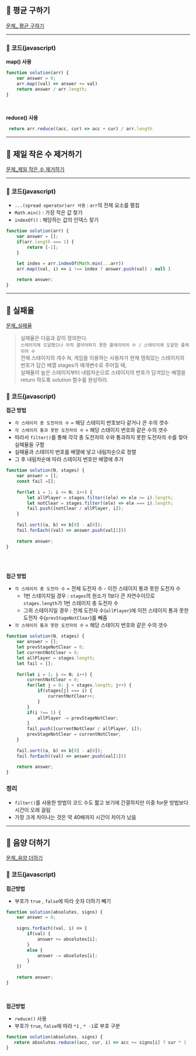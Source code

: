 ## 📝 평균 구하기
[문제_ 평균 구하기](https://programmers.co.kr/learn/courses/30/lessons/12944)

----
### 📍 코드(javascript)
**map() 사용**

```javascript
function solution(arr) {
    var answer = 0;
    arr.map((val) => answer += val)
    return answer / arr.length;
}
```

<br />

**reduce() 사용**
```javascript
 return arr.reduce((acc, cur) => acc + cur) / arr.length
```

----
## 📝 제일 작은 수 제거하기
[문제_제일 작은 수 제거하기](https://programmers.co.kr/learn/courses/30/lessons/12935)

---

### 📍 코드(javascript)
- `...(spread operator)arr 사용` : `arr`의 전체 요소를 펼침     
- `Math.min()` : 가장 작은 값 찾기
- `indexOf()` : 해당하는 값의 인덱스 찾기

```javascript
function solution(arr) {
    var answer = [];
    if(arr.length === 1) {
        return [-1];
    }

    let index = arr.indexOf(Math.min(...arr))
    arr.map((val, i) => i !== index ? answer.push(val) : null )
    
    return answer;
}
```

----

## 📝 실패율

[문제_실패율](https://programmers.co.kr/learn/courses/30/lessons/42889#qna)

> 실패율은 다음과 같이 정의한다.     
`스테이지에 도달했으나 아직 클리어하지 못한 플레이어의 수 / 스테이지에 도달한 플레이어 수`    
전체 스테이지의 개수 N, 게임을 이용하는 사용자가 현재 멈춰있는 스테이지의 번호가 담긴 배열 stages가 매개변수로 주어질 때,      
실패율이 높은 스테이지부터 내림차순으로 스테이지의 번호가 담겨있는 배열을 return 하도록 solution 함수를 완성하라.

### 📍 코드(javascript)

**접근 방법**
- `각 스테이지 총 도전자의 수` = 해당 스테이지 번호보다 같거나 큰 수의 갯수
- `각 스테이지 통과 못한 도전자의 수` = 해당 스테이지 번호와 같은 수의 갯수
- 따라서 `filter()`를 통해 각각 총 도전자의 수와 통과하지 못한 도전자의 수를 찾아 실패율을 구함
- 실패율과 스테이지 번호를 배열에 넣고 내림차순으로 정렬
- 그 후 내림차순에 따라 스테이지 번호만 배열에 추가

```javascript
function solution(N, stages) {
    var answer = [];
    const fail =[];
    
    for(let i = 1; i <= N; i++) {
        let allPlayer = stages.filter((ele) => ele >= i).length;
        let notClear = stages.filter((ele) => ele === i).length;
        fail.push([notClear / allPlayer, i]);
    }
    
    fail.sort((a, b) => b[0] - a[0]);   
    fail.forEach((val) => answer.push(val[1]))
    
    return answer;
}
```


<br />
<br />

**접근 방법**
- `각 스테이지 총 도전자 수` = 전체 도전자 수 - 이전 스테이지 통과 못한 도전자 수
    - 1번 스테이지일 경우 : `stages`의 원소가 1보다 큰 자연수이므로 `stages.length`가 1번 스테이지 총 도전자 수
    - 그외 스테이지일 경우 : 전체 도전자 수(`allPlayer`)에 이전 스테이지 통과 못한 도전자 수(`prevStageNotClear`)를 빼줌
- `각 스테이지 통과 못한 도전자의 수` = 해당 스테이지 번호와 같은 수의 갯수

```javascript
function solution(N, stages) {
    var answer = [];
    let prevStageNotClear = 0;
    let currentNotClear = 0;
    let allPlayer = stages.length;
    let fail = [];
    
    for(let i = 1; i <= N; i++) {
        currentNotClear = 0;
        for(let j = 0; j < stages.length; j++) {
            if(stages[j] === i) {
                currentNotClear++;
            }
        }
        if(i !== 1) {
            allPlayer -= prevStageNotClear;
        }
        fail.push([currentNotClear / allPlayer, i]);
        prevStageNotClear = currentNotClear;
    }
    
    fail.sort((a, b) => b[0] - a[0]);
    fail.forEach((val) => answer.push(val[1]))
    
    return answer;
}
```


### 정리
- `filter()`를 사용한 방법이 코드 수도 짧고 보기에 간결하지만 이중 for문 방법보다 시간이 오래 걸림
- 가장 크게 차이나는 것은 약 40배까지 시간이 차이가 났음


----
## 📝 음양 더하기

[문제_음양 더하기](https://programmers.co.kr/learn/courses/30/lessons/76501)


### 📍 코드(javascript)

**접근방법**
- 부호가 `true` , `false`에 따라 숫자 더하기 빼기

```javascript
function solution(absolutes, signs) {
    var answer = 0;
    
    signs.forEach((val, i) => {
        if(val) {
            answer += absolutes[i];
        }
        else {
            answer -= absolutes[i];
        }
    })
     
    return answer;
}
```

<br />

**접근방법**
- `reduce()` 사용
- 부호가 `true`, `false`에 따라 `*1` , `* -1`로 부호 구분

```javascript
function solution(absolutes, signs) {
   return absolutes.reduce((acc, cur, i) => acc += signs[i] ? cur * 1 : cur * -1, 0)
}
```
